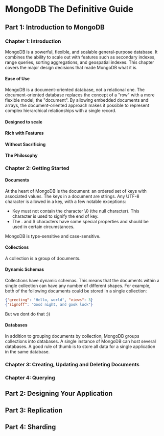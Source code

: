 # MongoDB The Definitive Guide

## Part 1: Introduction to MongoDB

### Chapter 1: Introduction

MongoDB is a powerful, flexible, and scalable general-purpose database. It combines the ability to scale out with features such as secondary indexes, range queries, sorting aggregations, and geospatial indexes. This chapter covers the major design decisions that made MongoDB what it is.

#### Ease of Use

MongoDB is a document-oriented database, not a relational one. The document-oriented database replaces the concept of a "row" with a more flexible model, the "document". By allowing embedded documents and arrays, the document-oriented approach makes it possible to represent complex hierarchical relationships with a single record.
 
#### Designed to scale
#### Rich with Features
#### Without Sacrificing
#### The Philosophy

### Chapter 2: Getting Started

#### Documents

At the heart of MongoDB is the document: an ordered set of keys with associated values. The keys in a document are strings. Any UTF-8 character is allowed in a key, with a few notable exceptions:

- Key must not contain the character \0 (the null character). This character is used to signify the end of key.
- The . and $ characters have some special properties and should be used in certain circumstances. 

MongoDB is type-sensitive and case-sensitive.

#### Collections

A collection is a group of documents.

#### Dynamic Schemas
Collections have dynamic schemas. This means that the documents within a single collection can have any number of different shapes. For example, both of the following documents could be stored in a single collection:

```json
{"greeting": "Hello, world", "views": 3}
{"signoff": "Good night, and gook luck"}
```

But we dont do that :))

#### Databases

In addition to grouping documents by collection, MongoDB groups collections into databases. A single instance of MongoDB can host several databases. A good rule of thumb is to store all data for a single application in the same database.

### Chapter 3: Creating, Updating and Deleting Documents

### Chapter 4: Querying

## Part 2: Designing Your Application

## Part 3: Replication

## Part 4: Sharding